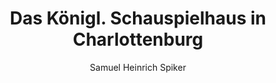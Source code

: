 ---
image: /assets/images/spiker/36b.jpg
author: Samuel Heinrich Spiker
artist: 
engraver: 
title: "Das Königl. Schauspielhaus in Charlottenburg"
subtitle: 
tags:
  - Theatre
layout: post
---